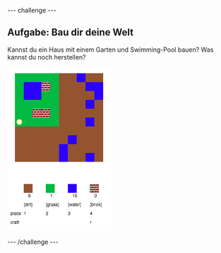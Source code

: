 --- challenge ---
## Aufgabe: Bau dir deine Welt
Kannst du ein Haus mit einem Garten und Swimming-Pool bauen? Was kannst du noch herstellen?

![screenshot](images/craft-build-example.png)




--- /challenge ---